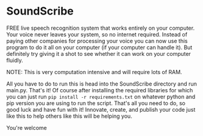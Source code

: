 # SoundScribe
FREE live speech recognition system that works entirely on your computer. Your voice never leaves your system, so no internet required. Instead of paying other companies for processing your voice you can now use this program to do it all on your computer (if your computer can handle it). But definitely try giving it a shot to see whether it can work on your computer fluidly.

NOTE: This is very computation intensive and will require lots of RAM.

All you have to do to run this is head into the SoundScribe directory and run main.py. That's it! Of course after installing the required libraries for which you can just run `pip install -r requirements.txt` on whatever python and pip version you are using to run the script. That's all you need to do, so good luck and have fun with it! Innovate, create, and publish your code just like this to help others like this will be helping you. 

You're welcome
